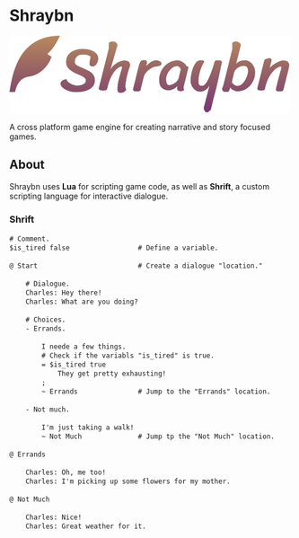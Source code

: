 # Shraybn

![logo](https://github.com/ezri-roberts/shraybn/blob/main/assets/logo.png)

A cross platform game engine for creating narrative and story focused games.

## About

Shraybn uses **Lua** for scripting game code, as well as **Shrift**, a custom scripting language for interactive dialogue.

### Shrift

```
# Comment.
$is_tired false                 # Define a variable.

@ Start                         # Create a dialogue "location."

    # Dialogue.
    Charles: Hey there!
    Charles: What are you doing?

    # Choices.
    - Errands.

        I neede a few things.
        # Check if the variabls "is_tired" is true.
        = $is_tired true
            They get pretty exhausting!
        ;
        ~ Errands               # Jump to the "Errands" location.

    - Not much.

        I'm just taking a walk!
        ~ Not Much              # Jump tp the "Not Much" location.

@ Errands

    Charles: Oh, me too!
    Charles: I'm picking up some flowers for my mother.

@ Not Much

    Charles: Nice!
    Charles: Great weather for it.
```
